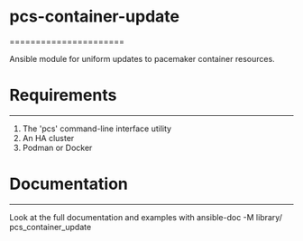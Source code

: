 # pcs-container-update
======================

Ansible module for uniform updates to pacemaker container resources.

# Requirements
--------------

1. The 'pcs' command-line interface utility
2. An HA cluster
3. Podman or Docker

# Documentation
---------------

Look at the full documentation and examples with
    ansible-doc -M library/ pcs_container_update